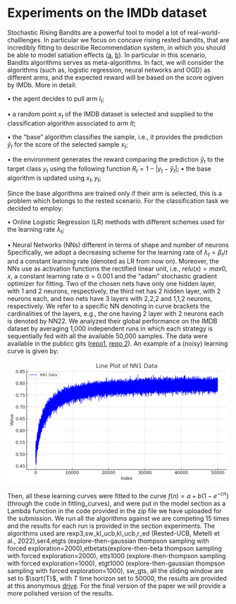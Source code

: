 # Experiments on the IMDb dataset

Stochastic Rising Bandits are a powerful tool to model a lot of real-world-challlenges. In particular we focus on concave rising rested bandits, that are incredibly fitting to describe Recommendation system, in which you should be able to model satiation effects ([a](https://papers.ssrn.com/sol3/papers.cfm?abstract_id=4640583), [b](https://arxiv.org/abs/2302.08345)). In particular in this scenario, Bandits algorithms serves as meta-algorithms. In fact, we will consider the algorithms (such as, logistic regression, neural networks and OGD) as different arms, and the expected reward will be based on the score ogiven by IMDb. More in detail:

• the agent decides to pull arm $I_t$;

• a random point $x_t$ of the IMDB dataset is selected and supplied to the classification algorithm associated to arm $It$;

• the “base” algorithm classifies the sample, i.e., it provides the prediction $\hat{y}_{t}$ for the score of the selected sample $x_t$;

• the environment generates the reward comparing the prediction $\hat{y}_t$ to the target class $y_t$ using the following function
$R_t=1-|y_t-\hat{y}_t|$;
• the base algorithm is updated using ${x_t,y_t}$; 

Since the base algorithms are trained only if their arm is selected, this is a problem which belongs to the rested scenario.
For the classification task we decided to employ:

• Online Logistic Regression (LR) methods with different schemes used for the learning rate $\lambda_t$;

• Neural Networks (NNs) different in terms of shape and number of neurons
Specifically, we adopt a decreasing scheme for the learning rate of $\lambda_t=\beta_t/t$ and a constant learning rate (denoted as LR from now on). Moreover, the NNs use as activation functions the rectified linear unit, i.e., $relu(x)=max{0,x}$, a constant learning rate $\alpha=0.001$ and the “adam” stochastic gradient optimizer for fitting. Two of the chosen nets have only one hidden layer, with 1 and 2 neurons, respectively, the third net has 2 hidden layer, with 2 neurons each, and two nets have 3 layers with 2,2,2 and 1,1,2 neurons, respectively. We refer to a specific NN denoting in curve brackets the cardinalities of the layers, e.g., the one having 2 layer with 2 neurons each is denoted by NN22. We analyzed their global performance on the IMDB dataset by averaging 1,000 independent runs in which each strategy is
sequentially fed with all the available 50,000 samples. The data were available in the publicc gits ([repo1](https://github.com/albertometelli/stochastic-rising-bandits/tree/main/data/learning%20curves/npy), [repo 2](https://github.com/MontenegroAlessandro/BestArmIdSRB/tree/main/environment/imdb)). An example of a (noisy) learning curve is given by:

![Alt text](image.png)

Then, all these learning curves were fitted to the curve $f(n)=a+b(1-e^{-cn})$ (through the code in fitting_curves), and were put in the model section as a Lambda function in the code provided in the zip file we have uploaded for the submission. We run all the algorithms against we are competing 15 times and the results for each run is provided in the section experiments. The algorithms used are rexp3,sw_kl_ucb,kl_ucb,r_ed (Rested-UCB, Metelli et al., 2022),ser4,etgts (explore-then-gaussian thompson sampling with forced exploration=2000),etbetats(explore-then-beta thompson sampling with forced exploration=2000), etts1000 (explore-then-thompson sampling with forced exploration=1000), etgt1000 (explore-then-gaussian thompson sampling with forced exploration=1000), sw_gts, all the sliding window are set to $\sqrt{T}$, with $T$ time horizon set to 50000, the results are provided at this anonymous [drive](https://drive.google.com/drive/folders/1Suqy8pPJ-eemVJJ3BWQz93z58v5lTF1h?usp=sharing). For the final version of the paper we will provide a more polished version of the results.
